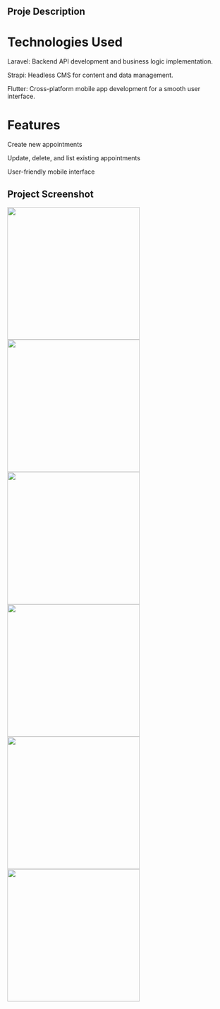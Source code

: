 
## Proje Description
# Technologies Used
Laravel: Backend API development and business logic implementation.

Strapi: Headless CMS for content and data management.

Flutter: Cross-platform mobile app development for a smooth user interface.

# Features
Create new appointments

Update, delete, and list existing appointments

User-friendly mobile interface

## Project Screenshot
<p float="left">
      <img src="https://github.com/user-attachments/assets/e2cb9eb7-bc79-44a0-91e4-b289c9a03b25" width="300" />
      <img src="https://github.com/user-attachments/assets/29f092c1-8932-48e1-adfe-73ce36dc22b8" width="300" />
   <br>
     <img src="https://github.com/user-attachments/assets/0d02d67d-c244-4f9b-8155-199cd59acc9d" width="300" />   
    <img src="https://github.com/user-attachments/assets/dd661131-b975-42fa-ab76-553a36272291" width="300"/> 
  <br>
  <img src="https://github.com/user-attachments/assets/41483e5c-112f-442d-94b5-ec91a8403736" width="300" />
  <img src="https://github.com/user-attachments/assets/2d08f5c6-598b-4e0f-8bdb-d6437139832e" width="300" />
</p>

